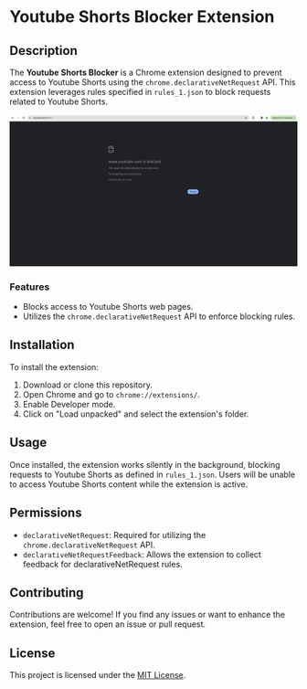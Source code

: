 # Youtube Shorts Blocker Extension

## Description

The **Youtube Shorts Blocker** is a Chrome extension designed to prevent access to Youtube Shorts using the `chrome.declarativeNetRequest` API. This extension leverages rules specified in `rules_1.json` to block requests related to Youtube Shorts.

![Youtube Shorts Blocker](images/s.png)

### Features

- Blocks access to Youtube Shorts web pages.
- Utilizes the `chrome.declarativeNetRequest` API to enforce blocking rules.

## Installation

To install the extension:

1. Download or clone this repository.
2. Open Chrome and go to `chrome://extensions/`.
3. Enable Developer mode.
4. Click on "Load unpacked" and select the extension's folder.

## Usage

Once installed, the extension works silently in the background, blocking requests to Youtube Shorts as defined in `rules_1.json`. Users will be unable to access Youtube Shorts content while the extension is active.

## Permissions

- `declarativeNetRequest`: Required for utilizing the `chrome.declarativeNetRequest` API.
- `declarativeNetRequestFeedback`: Allows the extension to collect feedback for declarativeNetRequest rules.

## Contributing

Contributions are welcome! If you find any issues or want to enhance the extension, feel free to open an issue or pull request.

## License

This project is licensed under the [MIT License](LICENSE).
